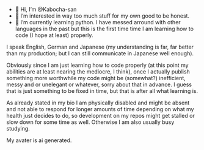 - 🦎️ Hi, I’m @Kabocha-san
- 👀 I’m interested in way too much stuff for my own good to be honest.
- 🌱 I’m currently learning python. I have messed arround with other languages in the past but this is the first time time I am learning how to code (I hope at least) properly.

I speak English, German and Japanese (my understanding is far, far better than my production; but I can still communicate in Japanese well enough).

Obviously since I am just learning how to code properly (at this point my abilities are at least nearing the mediocre, I think), once I actually publish something more worthwhile my code might be (somewhat?) inefficient, messy and or unelegant or whatever, sorry about that in advance. I guess that is just something to be fixed in time, but that is after all what learning is.

As already stated in my bio I am physically disabled and might be absent and not able to respond for longer amounts of time depending on what my health just decides to do, so development on my repos might get stalled or slow down for some time as well. Otherwise I am also usually busy studying.

My avater is ai generated.

<!---
Kabocha-san/Kabocha-san is a ✨ special ✨ repository because its `README.md` (this file) appears on your GitHub profile.
You can click the Preview link to take a look at your changes.
--->
